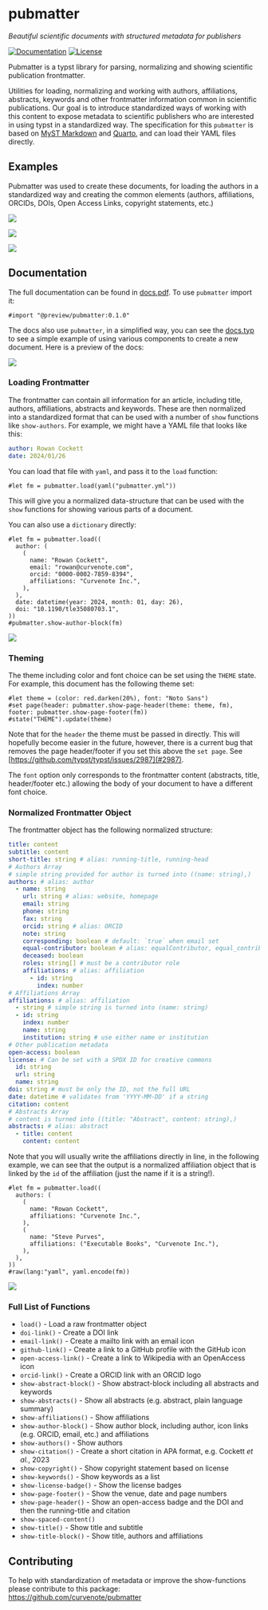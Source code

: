 # pubmatter

_Beautiful scientific documents with structured metadata for publishers_

[![Documentation](https://img.shields.io/badge/typst-docs-orange.svg)](https://github.com/curvenote/pubmatter/blob/main/docs.pdf)
[![License](https://img.shields.io/badge/license-MIT-blue.svg)](https://github.com/curvenote/pubmatter/blob/main/LICENSE)

Pubmatter is a typst library for parsing, normalizing and showing scientific publication frontmatter.

Utilities for loading, normalizing and working with authors, affiliations, abstracts, keywords and other frontmatter information common in scientific publications. Our goal is to introduce standardized ways of working with this content to expose metadata to scientific publishers who are interested in using typst in a standardized way. The specification for this `pubmatter` is based on [MyST Markdown](https://mystmd.org) and [Quarto](https://quarto.org), and can load their YAML files directly.

## Examples

Pubmatter was used to create these documents, for loading the authors in a standardized way and creating the common elements (authors, affiliations, ORCIDs, DOIs, Open Access Links, copyright statements, etc.)

![](https://github.com/curvenote/pubmatter/blob/main/images/lapreprint.png?raw=true)

![](https://github.com/curvenote/pubmatter/blob/main/images/scipy.png?raw=true)

![](https://github.com/curvenote/pubmatter/blob/main/images/agrogeo.png?raw=true)

## Documentation

The full documentation can be found in [docs.pdf](https://github.com/curvenote/pubmatter/blob/main/docs.pdf). To use `pubmatter` import it:

```typst
#import "@preview/pubmatter:0.1.0"
```

The docs also use `pubmatter`, in a simplified way, you can see the [docs.typ](https://github.com/curvenote/pubmatter/blob/main/docs.typ) to see a simple example of using various components to create a new document. Here is a preview of the docs:

[![](https://github.com/curvenote/pubmatter/blob/main/images/pubmatter.png?raw=true)](https://github.com/curvenote/pubmatter/blob/main/docs.pdf)

### Loading Frontmatter

The frontmatter can contain all information for an article, including title, authors, affiliations, abstracts and keywords. These are then normalized into a standardized format that can be used with a number of `show` functions like `show-authors`. For example, we might have a YAML file that looks like this:

```yaml
author: Rowan Cockett
date: 2024/01/26
```

You can load that file with `yaml`, and pass it to the `load` function:

```typst
#let fm = pubmatter.load(yaml("pubmatter.yml"))
```

This will give you a normalized data-structure that can be used with the `show` functions for showing various parts of a document.

You can also use a `dictionary` directly:

```typst
#let fm = pubmatter.load((
  author: (
    (
      name: "Rowan Cockett",
      email: "rowan@curvenote.com",
      orcid: "0000-0002-7859-8394",
      affiliations: "Curvenote Inc.",
    ),
  ),
  date: datetime(year: 2024, month: 01, day: 26),
  doi: "10.1190/tle35080703.1",
))
#pubmatter.show-author-block(fm)
```

![](https://github.com/curvenote/pubmatter/blob/main/images/author-block.png?raw=true)

### Theming

The theme including color and font choice can be set using the `THEME` state.
For example, this document has the following theme set:

```typst
#let theme = (color: red.darken(20%), font: "Noto Sans")
#set page(header: pubmatter.show-page-header(theme: theme, fm), footer: pubmatter.show-page-footer(fm))
#state("THEME").update(theme)
```

Note that for the `header` the theme must be passed in directly. This will hopefully become easier in the future, however, there is a current bug that removes the page header/footer if you set this above the `set page`. See [https://github.com/typst/typst/issues/2987](#2987).

The `font` option only corresponds to the frontmatter content (abstracts, title, header/footer etc.) allowing the body of your document to have a different font choice.

### Normalized Frontmatter Object

The frontmatter object has the following normalized structure:

```yaml
title: content
subtitle: content
short-title: string # alias: running-title, running-head
# Authors Array
# simple string provided for author is turned into ((name: string),)
authors: # alias: author
  - name: string
    url: string # alias: website, homepage
    email: string
    phone: string
    fax: string
    orcid: string # alias: ORCID
    note: string
    corresponding: boolean # default: `true` when email set
    equal-contributor: boolean # alias: equalContributor, equal_contributor
    deceased: boolean
    roles: string[] # must be a contributor role
    affiliations: # alias: affiliation
      - id: string
        index: number
# Affiliations Array
affiliations: # alias: affiliation
  - string # simple string is turned into (name: string)
  - id: string
    index: number
    name: string
    institution: string # use either name or institution
# Other publication metadata
open-access: boolean
license: # Can be set with a SPDX ID for creative commons
  id: string
  url: string
  name: string
doi: string # must be only the ID, not the full URL
date: datetime # validates from 'YYYY-MM-DD' if a string
citation: content
# Abstracts Array
# content is turned into ((title: "Abstract", content: string),)
abstracts: # alias: abstract
  - title: content
    content: content
```

Note that you will usually write the affiliations directly in line, in the following example, we can see that the output is a normalized affiliation object that is linked by the `id` of the affiliation (just the name if it is a string!).

```typst
#let fm = pubmatter.load((
  authors: (
    (
      name: "Rowan Cockett",
      affiliations: "Curvenote Inc.",
    ),
    (
      name: "Steve Purves",
      affiliations: ("Executable Books", "Curvenote Inc."),
    ),
  ),
))
#raw(lang:"yaml", yaml.encode(fm))
```

![](https://github.com/curvenote/pubmatter/blob/main/images/normalized.png?raw=true)

### Full List of Functions

- `load()` - Load a raw frontmatter object
- `doi-link()` - Create a DOI link
- `email-link()` - Create a mailto link with an email icon
- `github-link()` - Create a link to a GitHub profile with the GitHub icon
- `open-access-link()` - Create a link to Wikipedia with an OpenAccess icon
- `orcid-link()` - Create a ORCID link with an ORCID logo
- `show-abstract-block()` - Show abstract-block including all abstracts and keywords
- `show-abstracts()` - Show all abstracts (e.g. abstract, plain language summary)
- `show-affiliations()` - Show affiliations
- `show-author-block()` - Show author block, including author, icon links (e.g. ORCID, email, etc.) and affiliations
- `show-authors()` - Show authors
- `show-citation()` - Create a short citation in APA format, e.g. Cockett _et al._, 2023
- `show-copyright()` - Show copyright statement based on license
- `show-keywords()` - Show keywords as a list
- `show-license-badge()` - Show the license badges
- `show-page-footer()` - Show the venue, date and page numbers
- `show-page-header()` - Show an open-access badge and the DOI and then the running-title and citation
- `show-spaced-content()`
- `show-title()` - Show title and subtitle
- `show-title-block()` - Show title, authors and affiliations

## Contributing

To help with standardization of metadata or improve the show-functions please contribute to this package: \
https://github.com/curvenote/pubmatter
